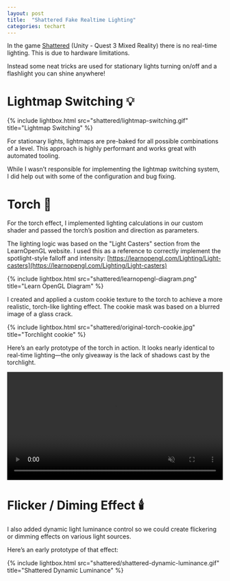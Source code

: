 ```yaml
---
layout: post
title:  "Shattered Fake Realtime Lighting"
categories: techart
---
```


In the game [Shattered](https://www.meta.com/en-gb/experiences/shattered/5816339365118691/) (Unity - Quest 3 Mixed Reality) there is no real-time lighting. This is due to hardware limitations.

Instead some neat tricks are used for stationary lights turning on/off and a flashlight you can shine anywhere!

# Lightmap Switching 💡 

{% include lightbox.html src="shattered/lightmap-switching.gif" title="Lightmap Switching" %}

For stationary lights, lightmaps are pre-baked for all possible combinations of a level. This approach is highly performant and works great with automated tooling.

While I wasn’t responsible for implementing the lightmap switching system, I did help out with some of the configuration and bug fixing.

# Torch 🔦

For the torch effect, I implemented lighting calculations in our custom shader and passed the torch’s position and direction as parameters.

The lighting logic was based on the "Light Casters" section from the LearnOpenGL website. I used this as a reference to correctly implement the spotlight-style falloff and intensity:
[https://learnopengl.com/Lighting/Light-casters](https://learnopengl.com/Lighting/Light-casters)

{% include lightbox.html src="shattered/learnopengl-diagram.png" title="Learn OpenGL Diagram" %}

I created and applied a custom cookie texture to the torch to achieve a more realistic, torch-like lighting effect. The cookie mask was based on a blurred image of a glass crack.

{% include lightbox.html src="shattered/original-torch-cookie.jpg" title="Torchlight cookie" %}

Here’s an early prototype of the torch in action. It looks nearly identical to real-time lighting—the only giveaway is the lack of shadows cast by the torchlight.

<video muted="true" loop="true" playsinline="true" autoplay="true" style="width: 100%; height: auto;">
  <source src="{{ site.baseurl }}/assets/videos/shattered-torch-prototype.mp4" type="video/mp4">
  Your browser does not support the video tag.
</video>
<br />

# Flicker / Diming Effect 🕯️

I also added dynamic light luminance control so we could create flickering or dimming effects on various light sources.

Here’s an early prototype of that effect:

{% include lightbox.html src="shattered/shattered-dynamic-luminance.gif" title="Shattered Dynamic Luminance" %}
